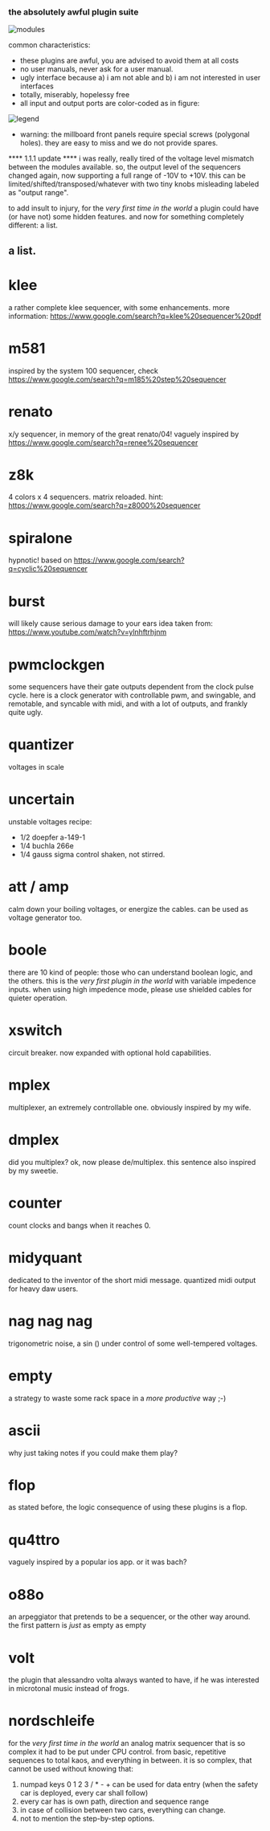 ### the absolutely awful plugin suite
![modules](/res/png/modules.png?raw=true "modules")

common characteristics:
- these plugins are awful, you are advised to avoid them at all costs
- no user manuals, never ask for a user manual. 
- ugly interface because a) i am not able and b) i am not interested in user interfaces
- totally, miserably, hopelessy free
- all input and output ports are color-coded as in figure:

![legend](/repository/legenda.png?raw=true "legend")

- warning: the millboard front panels require special screws (polygonal holes). they are easy to miss and we do not provide spares.

**** 1.1.1 update ****
i was really, really tired of the voltage level mismatch between the modules available. so, the output level 
of the sequencers changed again, now supporting a full range of -10V to +10V. this can be limited/shifted/transposed/whatever 
with two tiny knobs misleading labeled as "output range". 

to add insult to injury, for the _very first time in the world_ a plugin could have (or have not) some hidden features.
and now for something completely different: a list.

## a list.
# klee
a rather complete klee sequencer, with some enhancements.
more information: https://www.google.com/search?q=klee%20sequencer%20pdf

# m581
inspired by the system 100 sequencer, check https://www.google.com/search?q=m185%20step%20sequencer

# renato
x/y sequencer, in memory of the great renato/04!
vaguely inspired by https://www.google.com/search?q=renee%20sequencer

# z8k
4 colors x 4 sequencers. matrix reloaded.
hint: https://www.google.com/search?q=z8000%20sequencer

# spiralone
hypnotic!
based on https://www.google.com/search?q=cyclic%20sequencer

# burst
will likely cause serious damage to your ears
idea taken from: https://www.youtube.com/watch?v=ylnhftrhjnm

# pwmclockgen
some sequencers have their gate outputs dependent from the clock pulse cycle.
here is a clock generator with controllable pwm, and swingable, and remotable, and syncable with midi, and with a lot of outputs, and frankly quite ugly.

# quantizer
voltages in scale

# uncertain
unstable voltages
recipe:
- 1/2 doepfer a-149-1
- 1/4 buchla 266e
- 1/4 gauss sigma control
shaken, not stirred.

# att / amp
calm down your boiling voltages, or energize the cables. can be used as voltage generator too.

# boole
there are 10 kind of people: those who can understand boolean logic, and the others.
this is the _very first plugin in the world_ with variable impedence inputs. 
when using high impedence mode, please use shielded cables for quieter operation.

# xswitch
circuit breaker. now expanded with optional hold capabilities.

# mplex
multiplexer, an extremely controllable one. obviously inspired by my wife.

# dmplex
did you multiplex? ok, now please de/multiplex. this sentence also inspired by my sweetie.

# counter
count clocks and bangs when it reaches 0.

# midyquant
dedicated to the inventor of the short midi message. quantized midi output for heavy daw users.

# nag nag nag
trigonometric noise, a sin () under control of some well-tempered voltages. 

# empty
a strategy to waste some rack space in a _more productive_ way ;-)

# ascii
why just taking notes if you could make them play?

# flop
as stated before, the logic consequence of using these plugins is a flop.

# qu4ttro
vaguely inspired by a popular ios app. or it was bach?

# o88o
an arpeggiator that pretends to be a sequencer, or the other way around. the first pattern is _just_ as empty as empty

# volt
the plugin that alessandro volta always wanted to have, if he was interested in microtonal music instead of frogs.

# nordschleife
for the _very first time in the world_ an analog matrix sequencer that is so complex it had to be put under CPU control.
from basic, repetitive sequences to total kaos, and everything in between. it is so complex, that cannot be used without knowing that:
1) numpad keys 0 1 2 3 / * - + can be used for data entry (when the safety car is deployed, every car shall follow)
2) every car has is own path, direction and sequence range
3) in case of collision between two cars, everything can change.
4) not to mention the step-by-step options.
